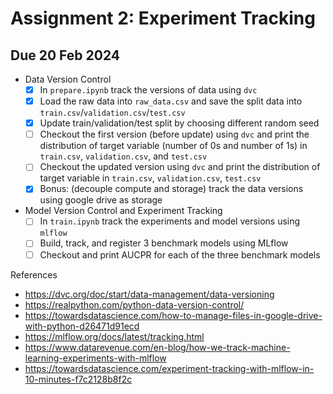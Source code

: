 # Assignment 2: Experiment Tracking 
## Due 20 Feb 2024
- Data Version Control
    - [x] In `prepare.ipynb` track the versions of data using `dvc`
    - [x] Load the raw data into `raw_data.csv` and save the split data into `train.csv`/`validation.csv`/`test.csv`
    - [x] Update train/validation/test split by choosing different random seed
    - [ ] Checkout the first version (before update) using `dvc` and print the distribution of target variable (number of $0$s and number of $1$s) in `train.csv`, `validation.csv`, and `test.csv`
    - [ ] Checkout the updated version using `dvc` and print the distribution of target variable in `train.csv`, `validation.csv`, `test.csv`
    - [x] Bonus: (decouple compute and storage) track the data versions using google drive as storage
- Model Version Control and Experiment Tracking
    - [ ] In `train.ipynb` track the experiments and model versions using `mlflow`
    - [ ] Build, track, and register 3 benchmark models using MLflow
    - [ ] Checkout and print AUCPR for each of the three benchmark models

References
- https://dvc.org/doc/start/data-management/data-versioning
- https://realpython.com/python-data-version-control/
- https://towardsdatascience.com/how-to-manage-files-in-google-drive-with-python-d26471d91ecd
- https://mlflow.org/docs/latest/tracking.html
- https://www.datarevenue.com/en-blog/how-we-track-machine-learning-experiments-with-mlflow
- https://towardsdatascience.com/experiment-tracking-with-mlflow-in-10-minutes-f7c2128b8f2c

